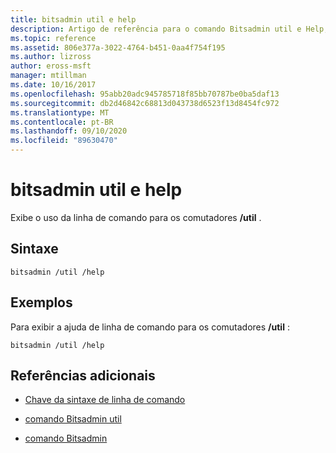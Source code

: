 ```yaml
---
title: bitsadmin util e help
description: Artigo de referência para o comando Bitsadmin util e Help, que exibe o uso de linha de comando para as opções de/util.
ms.topic: reference
ms.assetid: 806e377a-3022-4764-b451-0aa4f754f195
ms.author: lizross
author: eross-msft
manager: mtillman
ms.date: 10/16/2017
ms.openlocfilehash: 95abb20adc945785718f85bb70787be0ba5daf13
ms.sourcegitcommit: db2d46842c68813d043738d6523f13d8454fc972
ms.translationtype: MT
ms.contentlocale: pt-BR
ms.lasthandoff: 09/10/2020
ms.locfileid: "89630470"
---
```

# <a name="bitsadmin-util-and-help"></a>bitsadmin util e help

Exibe o uso da linha de comando para os comutadores **/util** .

## <a name="syntax"></a>Sintaxe

```
bitsadmin /util /help
```

## <a name="examples"></a>Exemplos

Para exibir a ajuda de linha de comando para os comutadores **/util** :

```
bitsadmin /util /help
```

## <a name="additional-references"></a>Referências adicionais

- [Chave da sintaxe de linha de comando](command-line-syntax-key.md)

- [comando Bitsadmin util](bitsadmin-util.md)

- [comando Bitsadmin](bitsadmin.md)
